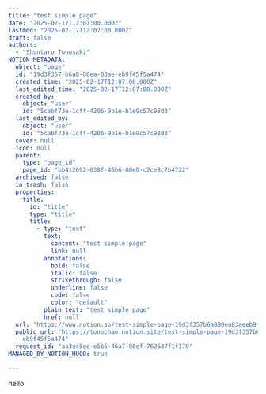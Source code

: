 ```yaml
---
title: "test simple page"
date: "2025-02-17T12:07:00.000Z"
lastmod: "2025-02-17T12:07:00.000Z"
draft: false
authors:
  - "Shuntaro Tonosaki"
NOTION_METADATA:
  object: "page"
  id: "19d3f357-b6a8-80ea-83ae-eb9f45f5a474"
  created_time: "2025-02-17T12:07:00.000Z"
  last_edited_time: "2025-02-17T12:07:00.000Z"
  created_by:
    object: "user"
    id: "5cabf73e-1cff-4206-9b1e-b1e9c57c98d3"
  last_edited_by:
    object: "user"
    id: "5cabf73e-1cff-4206-9b1e-b1e9c57c98d3"
  cover: null
  icon: null
  parent:
    type: "page_id"
    page_id: "bb412692-038f-46b6-80e0-c2ce8c7b4722"
  archived: false
  in_trash: false
  properties:
    title:
      id: "title"
      type: "title"
      title:
        - type: "text"
          text:
            content: "test simple page"
            link: null
          annotations:
            bold: false
            italic: false
            strikethrough: false
            underline: false
            code: false
            color: "default"
          plain_text: "test simple page"
          href: null
  url: "https://www.notion.so/test-simple-page-19d3f357b6a880ea83aeeb9f45f5a474"
  public_url: "https://tonochan.notion.site/test-simple-page-19d3f357b6a880ea83ae\
    eb9f45f5a474"
  request_id: "aa3ec5ee-e5b5-46a7-80ef-762637f1f179"
MANAGED_BY_NOTION_HUGO: true

---
```



hello

